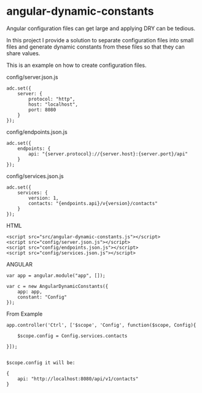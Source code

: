 angular-dynamic-constants
=========================

Angular configuration files can get large and applying DRY can be tedious.

In this project I provide a solution to separate configuration files into small files
and generate dynamic constants from these files so that they can share values.


This is an example on how to create configuration files.

config/server.json.js
```
adc.set({
    server: {
        protocol: "http",
        host: "localhost",
        port: 8080
    }
});
```

config/endpoints.json.js

```
adc.set({
    endpoints: {
        api: "{server.protocol}://{server.host}:{server.port}/api"
    }
});
```

config/services.json.js
```
adc.set({
    services: {
        version: 1,
        contacts: "{endpoints.api}/v{version}/contacts"
    }
});
```

HTML
```
<script src="src/angular-dynamic-constants.js"></script>
<script src="config/server.json.js"></script>
<script src="config/endpoints.json.js"></script>
<script src="config/services.json.js"></script>
```

ANGULAR
```
var app = angular.module("app", []);

var c = new AngularDynamicConstants({
    app: app,
    constant: "Config"
});
```


From Example

```
app.controller('Ctrl', ['$scope', 'Config', function($scope, Config){

    $scope.config = Config.services.contacts

}]);


$scope.config it will be:

{
    api: "http://localhost:8080/api/v1/contacts"
}

```